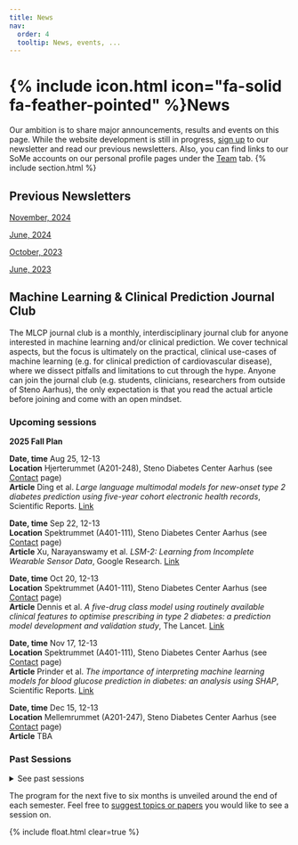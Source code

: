 ```yaml
---
title: News
nav:
  order: 4
  tooltip: News, events, ...
---
```


# {% include icon.html icon="fa-solid fa-feather-pointed" %}News

Our ambition is to share major announcements, results and events on this page. While the website development is still in progress, [sign up](https://mailchi.mp/rm/hulman-lab-newsletter) to our newsletter and read our previous newsletters. 
Also, you can find links to our SoMe accounts on our personal profile pages under the [Team](https://hulmanlab.com/team/) tab.
{% include section.html %}

## Previous Newsletters
[November, 2024](https://mailchi.mp/rm/frrdr0n5n5-12697476)

[June, 2024](https://mailchi.mp/rm/frrdr0n5n5-12691985?e=eaee5a6fe)

[October, 2023](https://mailchi.mp/rm/frrdr0n5n5)

[June, 2023](https://mailchi.mp/rm/off-to-a-good-start)

## Machine Learning & Clinical Prediction Journal Club
The MLCP journal club is a monthly, interdisciplinary journal club for anyone interested in machine learning and/or clinical prediction.  We cover technical aspects, but the focus is ultimately on the practical, clinical use-cases of machine learning (e.g. for clinical prediction of cardiovascular disease), where we dissect pitfalls and limitations to cut through the hype. Anyone can join the journal club (e.g. students, clinicians, researchers from outside of Steno Aarhus), the only expectation is that you read the actual article before joining and come with an open mindset.

### Upcoming sessions

**2025 Fall Plan**

**Date, time** Aug 25, 12-13  
**Location** Hjerterummet (A201-248), Steno Diabetes Center Aarhus (see [Contact](https://hulmanlab.com/contact/) page)  
**Article** Ding et al. *Large language multimodal models for new-onset type 2 diabetes prediction using five-year cohort electronic health records*, Scientific Reports. [Link](https://www.nature.com/articles/s41598-024-71020-2)

**Date, time** Sep 22, 12-13  
**Location** Spektrummet (A401-111), Steno Diabetes Center Aarhus (see [Contact](https://hulmanlab.com/contact/) page)  
**Article** Xu, Narayanswamy et al. *LSM-2: Learning from Incomplete Wearable Sensor Data*, Google Research. [Link](https://arxiv.org/pdf/2506.05321)

**Date, time** Oct 20, 12-13  
**Location** Spektrummet (A401-111), Steno Diabetes Center Aarhus (see [Contact](https://hulmanlab.com/contact/) page)  
**Article** Dennis et al. *A five-drug class model using routinely available clinical features to optimise prescribing in type 2 diabetes: a prediction model development and validation study*, The Lancet. [Link](https://www.thelancet.com/journals/lancet/article/PIIS0140-6736(24)02617-5/fulltext)

**Date, time** Nov 17, 12-13  
**Location** Spektrummet (A401-111), Steno Diabetes Center Aarhus (see [Contact](https://hulmanlab.com/contact/) page)  
**Article** Prinder et al. *The importance of interpreting machine learning models for blood glucose prediction in diabetes: an analysis using SHAP*, Scientific Reports. [Link](https://doi.org/10.1038/s41598-023-44155-x)

**Date, time** Dec 15, 12-13  
**Location** Mellemrummet (A201-247), Steno Diabetes Center Aarhus (see [Contact](https://hulmanlab.com/contact/) page)  
**Article** TBA

### Past Sessions
<details style="text-align: left;">
<summary>See past sessions</summary>
<br><br>

<b>2025:</b><br><br>

<b>Date, time:</b> Jun 16    <br>
<b>Article:</b>  Riley et al.  <i>Minimum sample size for developing a multivariable prediction model: PART II - binary and time-to-event outcomes</i>, Statistics in Medicine. <a href="[https://doi.org/10.1038/s41598-024-69620-z](https://doi.org/10.1002/sim.7992)">Link</a>
<br><br>

<b>Date, time:</b> May 26    <br>
<b>Article:</b>  Kaufman et al. <i>Linear effects of glucose levels on voice fundamental frequency in type 2 diabetes and individuals with normoglycemia</i>, Scientific Reports. <a href="https://doi.org/10.1038/s41598-024-69620-z">Link</a>
<br><br>

<b>Date, time:</b> May 5    <br>
<b>Article:</b>  Carrasco-Zanini et al. <i>Multi-omic prediction of incident type 2 diabetes</i>, Diabetologia. <a href="https://doi.org/10.1007/s00125-023-06027-x">Link</a>
<br><br>

<b>Date, time:</b> Mar 24 <br>
<b>Article:</b> Kapoor & Narayanan. <i>Leakage and the reproducibility crisis in machine-learning-based science</i>, Patterns. <a href="https://doi.org/10.1016/j.patter.2023.100804">Link</a>
<br><br>

<b>Date, time:</b> Feb 24  <br>
<b>Article:</b> Kim et al. <i>Health-LLM: Large Language Models for Health Prediction via Wearable Sensor Data</i>, arXiv. <a href="https://doi.org/10.48550/arXiv.2401.06866">Link</a>
<br><br>

<b>Date, time:</b> Jan 27  <br>
<b>Article:</b> Helmink et al. <i>Lifetime and 10-year cardiovascular risk prediction in individuals with type 1 diabetes: The LIFE-T1D model</i>, Diabetes, Obesity & Metabolism. <a href="https://doi.org/10.1111/dom.15531">Link</a>
<br><br>

<b>2024:</b><br><br>

<b>Date, time:</b> Dec 16  <br>
<b>Article:</b> Zhou et al. <i>A foundation model for generalizable disease detection from retinal images</i>, Nature. <a href="https://www.nature.com/articles/s41586-023-06555-x">Link</a>
<br><br>

<b>Date, time:</b> Nov 25  <br>
<b>Article:</b> Groh et al. <i>Deep learning-aided decision support for diagnosis of skin disease across skin tones</i>, Nature Medicine. <a href="https://www.nature.com/articles/s41591-023-02728-3">Link</a>
<br><br>

<b>Date, time:</b> Oct 28 <br>
<b>Article:</b> Maris et al. <i>Ethical use of artificial intelligence to prevent sudden cardiac death: an interview study of patient perspectives</i>, BMC Medical Ethics. <a href="https://bmcmedethics.biomedcentral.com/articles/10.1186/s12910-024-01042-y">Link</a>
<br><br>

<b>Date, time:</b> Sep 23 <br>
<b>Article:</b> Jiang et al. <i>Health system-scale language models are all-purpose prediction engines</i>, Nature. <a href="https://www.nature.com/articles/s41586-023-06160-y">Link</a>
<br><br>

<b>Date, time:</b> Aug 26  <br>
<b>Article:</b> Hughes et al. <i>A deep learning-based electrocardiogram risk score for long term cardiovascular death and disease</i>, npj Digital Medicine. <a href="https://www.nature.com/articles/s41746-023-00916-6">Link</a>
<br><br>

<b>Date, time:</b> Jun 24  <br>
<b>Article:</b> Deng et al. <i>Deep transfer learning and data augmentation improve glucose levels prediction in type 2 diabetes patients</i>, npj Digital Medicine. <a href="https://www.nature.com/articles/s41746-021-00480-x">Link</a>
<br><br>

<b>Date, time:</b> May 27  <br>
<b>Article:</b> Tang et al. <i>Evaluating large language models on medical evidence summarization</i>, npj Digital Medicine. <a href="https://www.nature.com/articles/s41746-023-00896-7">Link</a>
<br><br>


<b>Date, time:</b> Apr 15  <br>
<b>Article:</b> Collins et al. <i>Evaluation of clinical prediction models (part 1): from development to external validation</i>, BMJ. <a href="https://doi.org/10.1136/bmj-2023-074819">Link</a>
<br><br>


<b>Date, time:</b> Mar 18  <br>
<b>Article:</b> Kaufman et al. <i>Acoustic Analysis and Prediction of Type 2 Diabetes Mellitus Using Smartphone-Recorded Voice Segments.</i>, MAYO CLINIC PROCEEDINGS: DIGITAL HEALTH. <a href="https://www.mcpdigitalhealth.org/action/showPdf?pii=S2949-7612%2823%2900073-1">Link</a>
<br><br>


<b>Date, time:</b> Feb 26  <br>
<b>Article:</b> Lee et al. <i>Multimodal deep learning of fundus abnormalities and traditional risk factors for cardiovascular risk prediction</i>, npj Digital Medicine. <a href="https://doi.org/10.1038/s41746-023-00748-4">Link</a>
<br><br>

<b>Date, time:</b> Jan 22  <br>
<b>Article:</b> Placido et al. <i>A deep learning algorithm to predict risk of pancreatic cancer from disease trajectories</i>, Nature Medicine. <a href="https://doi.org/10.1038/s41591-023-02332-5">Link</a>
<br><br>

<b>2023:</b><br><br>

<b>Date, time:</b> Dec 18  <br>
<b>Article:</b> Vistisen et al. <i>Prediction of First Cardiovascular Disease Event in Type 1 Diabetes Mellitus: The Steno Type 1 Risk Engine</i>, Circulation. <a href="https://doi.org/10.1161/CIRCULATIONAHA.115.018844">Link</a>
<br><br>

<b>Date, time:</b> Nov 20  <br>
<b>Article:</b> Vistisen et al. <i>Machine learning for medical imaging: methodological failures and recommendations for the future</i>, npj Digital Medicine. <a href="https://www.nature.com/articles/s41746-022-00592-y">Link</a>
<br><br>

<b>Date, time:</b> Oct 9  <br>
<b>Article:</b> Li et al. <i>Consistency of variety of machine learning and statistical models in predicting clinical risks of individual patients: longitudinal cohort study using cardiovascular disease as exemplar</i>, BMJ. <a href="https://doi.org/10.1136/bmj.m3919">Link</a>
<br><br>

</details>

The program for the next five to six months is unveiled around the end of each semester. Feel free to [suggest topics or papers](mailto:andaas@rm.dk) you would like to see a session on.
 
{% include float.html clear=true %}
